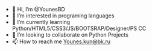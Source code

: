 - 👋 Hi, I’m @YounesBD
- 👀 I’m interested in programing languages
- 🌱 I’m currently learning Python/HTML5/CSS3/JS/BOOTSRAP/Designer/PS CC
- 💞️ I’m looking to collaborate on Python Projects
- 📫 How to reach me Younes.kun@bk.ru

<!---
YounesBD/YounesBD is a ✨ special ✨ repository because its `README.md` (this file) appears on your GitHub profile.
You can click the Preview link to take a look at your changes.
--->
